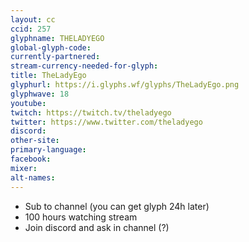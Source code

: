 ```yaml
---
layout: cc
ccid: 257
glyphname: THELADYEGO
global-glyph-code: 
currently-partnered: 
stream-currency-needed-for-glyph: 
title: TheLadyEgo
glyphurl: https://i.glyphs.wf/glyphs/TheLadyEgo.png
glyphwave: 18
youtube: 
twitch: https://twitch.tv/theladyego
twitter: https://www.twitter.com/theladyego
discord: 
other-site: 
primary-language: 
facebook: 
mixer: 
alt-names: 
---
```


* Sub to channel (you can get glyph 24h later)
* 100 hours watching stream
* Join discord and ask in channel (?)
